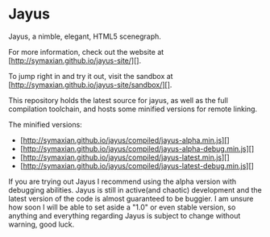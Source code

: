 Jayus
=====

Jayus, a nimble, elegant, HTML5 scenegraph.

For more information, check out the website at [http://symaxian.github.io/jayus-site/][].

To jump right in and try it out, visit the sandbox at [http://symaxian.github.io/jayus-site/sandbox/][].

This repository holds the latest source for jayus, as well as the full compilation toolchain, and hosts some minified versions for remote linking.

The minified versions:

- [http://symaxian.github.io/jayus/compiled/jayus-alpha.min.js][]
- [http://symaxian.github.io/jayus/compiled/jayus-alpha-debug.min.js][]
- [http://symaxian.github.io/jayus/compiled/jayus-latest.min.js][]
- [http://symaxian.github.io/jayus/compiled/jayus-latest-debug.min.js][]

If you are trying out Jayus I recommend using the alpha version with debugging abilities. Jayus is still in active(and chaotic) development and the latest version of the code is almost guaranteed to be buggier. I am unsure how soon I will be able to set aside a "1.0" or even stable version, so anything and everything regarding Jayus is subject to change without warning, good luck.